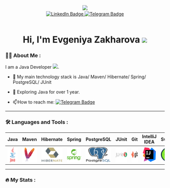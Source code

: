 <div id="header" align="center">
  <img src="https://media.giphy.com/media/v1.Y2lkPTc5MGI3NjExdGRpYnlid3Q4dG5pbTlob2RsdDdlbXBnd202OHBlNmdvN250bWk4NiZlcD12MV9pbnRlcm5hbF9naWZfYnlfaWQmY3Q9Zw/hpXdHPfFI5wTABdDx9/giphy.gif" width="200"/>
</div>

<div id="badges" align="center">
  <a href="">
    <img src="https://img.shields.io/badge/linkedin-%230077B5.svg?&style=for-the-badge&logo=linkedin&logoColor=white" alt="LinkedIn Badge"/>
  </a>
  <a href="https://t.me/EvgeniyaZakharova19">
    <img src="https://img.shields.io/badge/Telegram-2CA5E0?style=for-the-badge&logo=telegram&logoColor=white" alt="Telegram Badge"/>
  </a>
</div>

<div align="center">
<img src="https://komarev.com/ghpvc/?username=EvgeniyaZz&style=flat-square&color=blue" alt=""/>
</div>

<h1 align="center">
  Hi, I'm Evgeniya Zakharova
  <img src="https://media.giphy.com/media/hvRJCLFzcasrR4ia7z/giphy.gif" width="30px"/>
</h1>

### :woman_technologist: About Me :
I am a Java Developer <img src="https://media.giphy.com/media/WUlplcMpOCEmTGBtBW/giphy.gif" width="30">.

- :telescope: My main technology stack is Java/ Maven/ Hibernate/ Spring/ PostgreSQL/ JUnit

- :seedling: Exploring Java for over 1 year.

- :mailbox:How to reach me: [![Telegram Badge](https://img.shields.io/badge/-EvgeniyaZz-blue?style=flat&logo=Telegram&logoColor=white)](https://t.me/EvgeniyaZakharova19)

---

### :hammer_and_wrench: Languages and Tools :

| Java  | Maven | Hibernate | Spring | PostgreSQL | JUnit | Git | IntelliJ IDEA | Swagger | Tomcat |
| ------------- | ------------- | ------------- | ------------- | ------------- | ------------- | ------------- | ------------- | ------------- | ------------- |
| <img src="https://github.com/devicons/devicon/blob/master/icons/java/java-original-wordmark.svg" title="Java" alt="Java" width="50" height="50"/> | <img src="https://github.com/devicons/devicon/blob/master/icons/maven/maven-original.svg" title="Maven" alt="Maven" width="55" height="50"/> | <img src="https://github.com/devicons/devicon/blob/master/icons/hibernate/hibernate-original-wordmark.svg" title="Hibernate" alt="Hibernate" width="70" height="50"/> | <img src="https://github.com/devicons/devicon/blob/master/icons/spring/spring-original-wordmark.svg" title="Spring" alt="Spring" width="50" height="50"/> | <img src="https://github.com/devicons/devicon/blob/master/icons/postgresql/postgresql-original-wordmark.svg" title="PostgreSQL"  alt="PostgreSQL" width="80" height="50"/> | <img src="https://github.com/devicons/devicon/blob/master/icons/junit/junit-original-wordmark.svg" title="JUnit"  alt="JUnit" width="50" height="50"/> | <img src="https://github.com/devicons/devicon/blob/master/icons/git/git-original-wordmark.svg" title="Git"  alt="Git" width="50" height="50"/> | <img src="https://github.com/devicons/devicon/blob/master/icons/intellij/intellij-original.svg" title="Intellij"  alt="Intellij" width="85" height="50"/> | <img src="https://github.com/devicons/devicon/blob/master/icons/swagger/swagger-original.svg" title="Swagger"  alt="Swagger" width="65" height="50"/> | <img src="https://github.com/devicons/devicon/blob/master/icons/tomcat/tomcat-original.svg" title="Tomcat"  alt="Tomcat" width="65" height="50"/> |

---

### :fire: My Stats :

